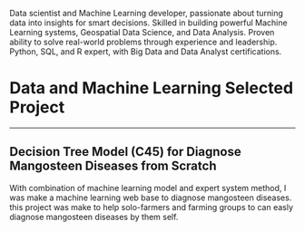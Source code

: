 <!-- Data scientist and machine learning developer with a passion for extracting valuable insights from data to drive informed decision-making. Skilled in building powerful ML systems, classifying data, and leading large-scale events. Proven ability to apply data science techniques to real-world challenges, as demonstrated through experience at Balai Pengujian Standard Instrument Tanaman Buah Tropika and leadership of Data Science Weekend. Proficient in Python, SQL, and R, and holds certifications in Big Data Using Python and Data Analyst Essential by Cisco. Eager to contribute expertise and passion to a data-driven organization. -->
<!-- ## About me -->
Data scientist and Machine Learning developer, passionate about turning data into insights for smart decisions. Skilled in building powerful Machine Learning systems, Geospatial Data Science, and Data Analysis. Proven ability to solve real-world problems through experience and leadership. Python, SQL, and R expert, with Big Data and Data Analyst certifications.


# Data and Machine Learning Selected Project
* * *
## Decision Tree Model (C45) for Diagnose Mangosteen Diseases from Scratch
With combination of machine learning model and expert system method, I was make a machine learning web base to diagnose mangosteen diseases. this project was make to help solo-farmers and farming groups to can easly diagnose mangosteen diseases by them self. 
